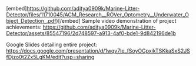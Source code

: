 [embed]https://github.com/aditya0909k/Marine-Litter-Detector/files/11710045/ACM_Research__ROVer_Optometry__Underwater_Object_Detection_.pdf)[/embed]
Sample video demonstration of project achievements:
https://github.com/aditya0909k/Marine-Litter-Detector/assets/85547196/2d748597-a913-4af0-bde1-9d842196de1b


Google Slides detailing entire project: https://docs.google.com/presentation/d/1wqv7Ie_fSoyOGpxikTSKkaSxS2JSfDjzo0t2Zx5LgKM/edit?usp=sharing
